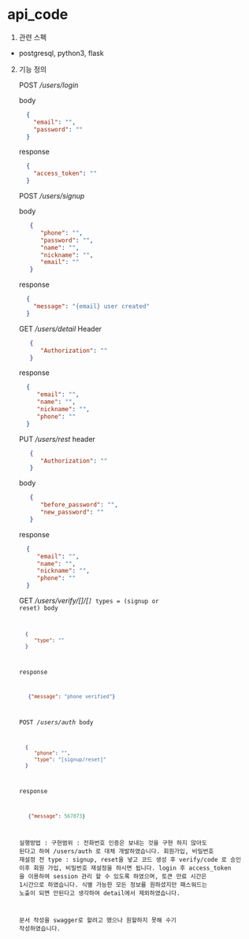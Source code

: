 # api_code

1. 관련 스펙
 - postgresql, python3, flask

2. 기능 정의

   POST */users/login*

   body
      ```json
        {
          "email": "",
          "password": ""
        }
      ```
   response
      ```json
        {
          "access_token": ""
        }
      ```
   
   POST */users/signup*
   
   body
   ```json
      {
         "phone": "",
         "password": "",
         "name": "",
         "nickname": "",
         "email": ""
      }
   ```
   response
      ```json
        {
          "message": "{email} user created"
        }
      ```
   
   GET */users/detail*
   Header
   ```json
      {
         "Authorization": ""
      }
   ```
   response
      ```json
        {
           "email": "",
           "name": "",
           "nickname": "",
           "phone": ""
        }
      ```
   
   PUT */users/rest*
   header
   ```json
      {
         "Authorization": ""
      }
   ```
   body
   ```json
      {
         "before_password": "",
         "new_password": ""
      }
   ```
   response
      ```json
        {
           "email": "",
           "name": "",
           "nickname": "",
           "phone": ""
        }
      ```
   
   GET */users/verify/[<types>]/[<code>]*
   types = (signup or reset)
   body
      ```json
        {
           "type": ""
        }
      ```
   response
   ```json
      {"message": "phone verified"}
   ```
   
   POST */users/auth*
   body
      ```json
        {
           "phone": "",
           "type": "[signup/reset]"
        }
      ```
   response
   ```json
      {"message": 567873}
   ```
   
   실행방법 : 
   구현범위 : 전화번호 인증은 보내는 것을 구현 하지 않아도 된다고 하여 /users/auth 로 대체 개발하였습니다.
    회원가입, 비밀번호 재설정 전 type : signup, reset을 넣고 코드 생성 후 verify/code 로 승인 이후 회원 가입, 비밀번호 재설정을
    하시면 됩니다.
    login 후 access_token 을 이용하여 session 관리 할 수 있도록 하였으며, 토큰 만료 시간은 1시간으로 하였습니다.
    식별 가능한 모든 정보를 원하셨지만 패스워드는 노출이 되면 안된다고 생각하여 detail에서 제외하였습니다.
    
    문서 작성을 swagger로 할려고 했으나 원할하지 못해 수기 작성하였습니다.